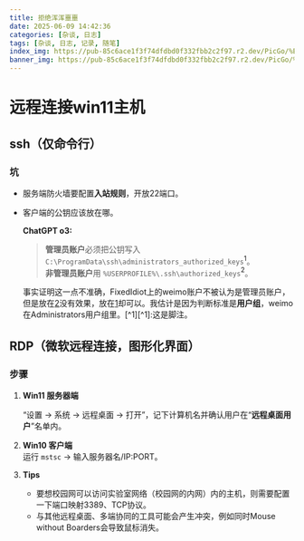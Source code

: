 ```yaml
---
title: 拒绝浑浑噩噩
date: 2025-06-09 14:42:36
categories: [杂谈, 日志]
tags: [杂谈, 日志, 记录, 随笔]
index_img: https://pub-85c6ace1f3f74dfdbd0f332fbb2c2f97.r2.dev/PicGo/%E9%82%A3%E5%B9%B4%E5%A4%8F%E5%A4%A9.jpg
banner_img: https://pub-85c6ace1f3f74dfdbd0f332fbb2c2f97.r2.dev/PicGo/%E5%87%B9%E9%9D%A2%E5%B1%B1.jpg
---
```


# 远程连接win11主机

## ssh（仅命令行）

### 坑

- 服务端防火墙要配置**入站规则**，开放22端口。
- 客户端的公钥应该放在哪。

  **ChatGPT o3:**
  >**管理员账户**必须把公钥写入 `C:\ProgramData\ssh\administrators_authorized_keys`<a id="note1">​<sup>1</sup></a>。  
  >**非管理员账户**用 `%USERPROFILE%\.ssh\authorized_keys`<a id="note2">​<sup>2</sup></a>。

  事实证明这一点不准确，FixedIdiot上的weimo账户不被认为是管理员账户，但是放在[2](#note2)没有效果，放在[1](#note1)却可以。我估计是因为判断标准是**用户组**，weimo在Administrators用户组里。[^1][^1]:这是脚注。

## RDP（微软远程连接，图形化界面）

### 步骤

1. **Win11 服务器端**

    “设置 → 系统 → 远程桌面 → 打开”，记下计算机名并确认用户在“**远程桌面用户**”名单内。
2. **Win10 客户端**  
    运行 `mstsc`​ → 输入服务器名/IP:PORT。
3. **Tips**

    - 要想校园网可以访问实验室网络（校园网的内网）内的主机，则需要配置一下端口映射3389、TCP协议。
    - 与其他远程桌面、多端协同的工具可能会产生冲突，例如同时Mouse without Boarders会导致鼠标消失。
